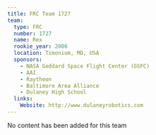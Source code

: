 ```yaml
---
title: FRC Team 1727
team:
  type: FRC
  number: 1727
  name: Rex
  rookie_year: 2006
  location: Timonium, MD, USA
  sponsors:
    - NASA Goddard Space Flight Center (GSFC)
    - AAI
    - Raytheon
    - Baltimore Area Alliance
    - Dulaney High School
  links:
    Website: http://www.dulaneyrobotics.com
---
```

No content has been added for this team
